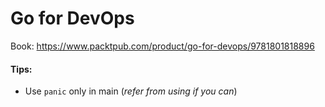 # Go for DevOps 

Book: https://www.packtpub.com/product/go-for-devops/9781801818896


#### Tips:
- Use `panic` only in main (_refer from using if you can_)